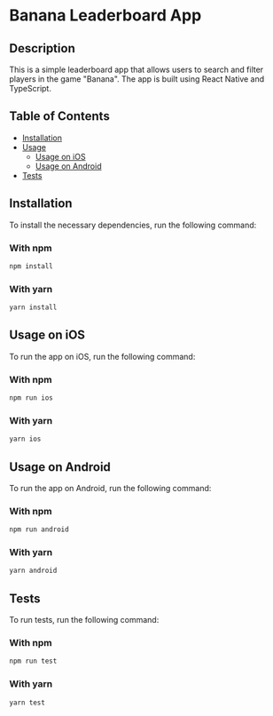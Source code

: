 # Banana Leaderboard App

## Description

This is a simple leaderboard app that allows users to search and filter players in the game "Banana". The app is built using React Native and TypeScript.

## Table of Contents

- [Installation](#installation)
- [Usage](#usage)
  - [Usage on iOS](#usage-on-ios)
  - [Usage on Android](#usage-on-android)
- [Tests](#tests)

## Installation

To install the necessary dependencies, run the following command:

### With npm

```bash
npm install
```

### With yarn

```bash
yarn install
```

## Usage on iOS

To run the app on iOS, run the following command:

### With npm

```bash
npm run ios
```

### With yarn

```bash
yarn ios
```

## Usage on Android

To run the app on Android, run the following command:

### With npm

```bash
npm run android
```

### With yarn

```bash
yarn android
```

## Tests

To run tests, run the following command:

### With npm

```bash
npm run test
```

### With yarn

```bash
yarn test
```
